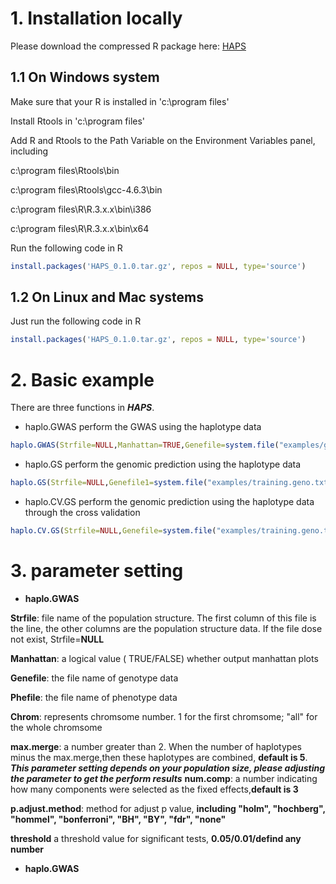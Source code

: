
# 1. Installation locally

Please download the compressed R package here: [HAPS](https://github.com/Annie-Yanru-Cui/HAPS/blob/master/HAPS_0.1.0.tar.gz)

## 1.1 On Windows system

Make sure that your R is installed in 'c:\program files'

Install Rtools in 'c:\program files'

Add R and Rtools to the Path Variable on the Environment Variables panel, including

c:\program files\Rtools\bin

c:\program files\Rtools\gcc-4.6.3\bin

c:\program files\R\R.3.x.x\bin\i386

c:\program files\R\R.3.x.x\bin\x64

Run the following code in R

```R
install.packages('HAPS_0.1.0.tar.gz', repos = NULL, type='source')
```

## 1.2 On Linux and Mac systems

Just run the following code in R

```R
install.packages('HAPS_0.1.0.tar.gz', repos = NULL, type='source')
```

# 2. Basic example
There are three functions in ***HAPS***. 
* haplo.GWAS perform the GWAS using the haplotype data
```R
haplo.GWAS(Strfile=NULL,Manhattan=TRUE,Genefile=system.file("examples/genotype.sample.txt.gz", package="HAPS"),Phefile = system.file("examples/phenotype.sample.csv", package="HAPS"),Chrom ="all",max.merge=5,num.comp=3,p.adjust.method ="fdr",threshold=0.05)
```
* haplo.GS perform the genomic prediction using the haplotype data
```R
haplo.GS(Strfile=NULL,Genefile1=system.file("examples/training.geno.txt.gz",package="HAPS"),Phefile1=system.file("examples/training.phe.csv",package="HAPS"),Genefile2=system.file("examples/predict.geno.txt.gz", package="HAPS"),max.merge=3,num.comp=3)
```
* haplo.CV.GS perform the genomic prediction using the haplotype data through the cross validation
```R
haplo.CV.GS(Strfile=NULL,Genefile=system.file("examples/training.geno.txt.gz", package="HAPS"),Phefile = system.file("examples/training.phe.csv", package="HAPS"),Chrom ="all",max.merge=3,num.comp=3,nfold=10)
```
# 3. parameter setting
* **haplo.GWAS**

 **Strfile**: file name of the population structure.
             The first column of this file is the line, the other columns are the population structure data. If the file dose not exist, Strfile=**NULL**
	     
**Manhattan**: a logical value ( TRUE/FALSE) whether output manhattan plots

**Genefile**: the file name of genotype data 

**Phefile**: the file name of phenotype data

**Chrom**: represents chromsome number. 1 for the first chromsome; "all" for the whole chromsome

**max.merge**: a number greater than 2. When the number of haplotypes minus the max.merge,then these haplotypes are combined, **default is 5**. 
	       ***This parameter setting depends on your population size, please adjusting the parameter to get the perform results*** 
**num.comp**: a number indicating how many components were selected as the fixed effects,**default is 3**

**p.adjust.method**: method for adjust p value, **including "holm", "hochberg", "hommel", "bonferroni", "BH", "BY", "fdr", "none"**
 
**threshold** a threshold value for significant tests, **0.05/0.01/defind any number**
 
* **haplo.GWAS**



